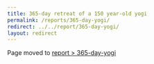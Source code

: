 ```yaml
---
title: 365-day retreat of a 150 year-old yogi
permalink: /reports/365-day-yogi/
redirect: ../../report/365-day-yogi/
layout: redirect
---
```


Page moved to [report > 365-day-yogi](/report/365-day-yogi)
